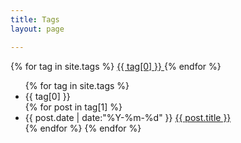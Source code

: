 ```yaml
---
title: Tags
layout: page

---
```


<div id='tag_cloud'>
{% for tag in site.tags %}
<a href="#{{ tag[0] }}" title="{{ tag[0] }}" rel="{{ tag[1].size }}"> {{ tag[0] }} </a>
{% endfor %}
</div>

<ul class="listing">
{% for tag in site.tags %}
  <li class="listing-seperator" id="{{ tag[0] }}">{{ tag[0] }}</li>
{% for post in tag[1] %}
  <li class="listing-item">
  <time datetime="{{ post.date | date:"%Y-%m-%d" }}">{{ post.date | date:"%Y-%m-%d" }}</time>
  <a href="{{ site.url }}{{ post.url }}" title="{{ post.title }}">{{ post.title }}</a>
  </li>
{% endfor %}
{% endfor %}
</ul>

<script src="//upcdn.b0.upaiyun.com/libs/jquery/jquery-2.0.3.min.js" type="text/javascript" charset="utf-8"></script> 
<script src="/javascript/jquery.tagcloud.js" type="text/javascript" charset="utf-8"></script> 
<script language="javascript">
$.fn.tagcloud.defaults={
    size: {start: 1, end: 1, unit: 'em'},
    color: {start: '#f8e0e6', end: '#ff3333'}
};

$(function () {
    $('#tag_cloud a').tagcloud();
});
</script>
